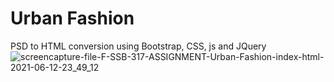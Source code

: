 # Urban Fashion
PSD to HTML conversion using Bootstrap, CSS, js and JQuery 
![screencapture-file-F-SSB-317-ASSIGNMENT-Urban-Fashion-index-html-2021-06-12-23_49_12](https://user-images.githubusercontent.com/52175323/121785249-86371d00-cbda-11eb-9182-0a1828c30084.png)
